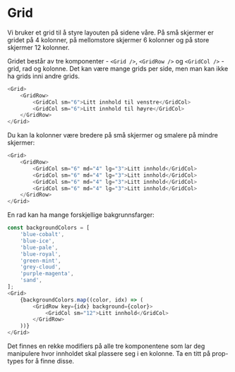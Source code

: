 # Grid

Vi bruker et grid til å styre layouten på sidene våre. På små skjermer er gridet på 4 kolonner,
på mellomstore skjermer 6 kolonner og på store skjermer 12 kolonner.

Gridet består av tre komponenter - `<Grid />`, `<GridRow />` og `<GridCol />` - grid, rad og kolonne.
Det kan være mange grids per side, men man kan ikke ha grids inni andre grids.

```js
<Grid>
    <GridRow>
        <GridCol sm="6">Litt innhold til venstre</GridCol>
        <GridCol sm="6">Litt innhold til høyre</GridCol>
    </GridRow>
</Grid>
```

Du kan la kolonner være bredere på små skjermer og smalere på mindre skjermer:

```js
<Grid>
    <GridRow>
        <GridCol sm="6" md="4" lg="3">Litt innhold</GridCol>
        <GridCol sm="6" md="4" lg="3">Litt innhold</GridCol>
        <GridCol sm="6" md="4" lg="3">Litt innhold</GridCol>
        <GridCol sm="6" md="4" lg="3">Litt innhold</GridCol>
    </GridRow>
</Grid>
```

En rad kan ha mange forskjellige bakgrunnsfarger:

```js
const backgroundColors = [
    'blue-cobalt',
    'blue-ice',
    'blue-pale',
    'blue-royal',
    'green-mint',
    'grey-cloud',
    'purple-magenta',
    'sand',
];
<Grid>
    {backgroundColors.map((color, idx) => (
        <GridRow key={idx} background={color}>
            <GridCol sm="12">Litt innhold</GridCol>
        </GridRow>
    ))}
</Grid>
```

Det finnes en rekke modifiers på alle tre komponentene som lar deg manipulere hvor innholdet skal plassere seg i en
kolonne. Ta en titt på prop-types for å finne disse.